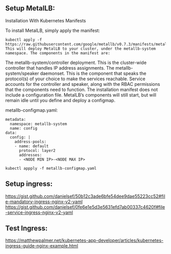 ## Setup MetalLB:

Installation With Kubernetes Manifests

To install MetalLB, simply apply the manifest:
```
kubectl apply -f https://raw.githubusercontent.com/google/metallb/v0.7.3/manifests/metallb.yaml
This will deploy MetalLB to your cluster, under the metallb-system namespace. The components in the manifest are:
```
The metallb-system/controller deployment. This is the cluster-wide controller that handles IP address assignments.
The metallb-system/speaker daemonset. This is the component that speaks the protocol(s) of your choice to make the services reachable.
Service accounts for the controller and speaker, along with the RBAC permissions that the components need to function.
The installation manifest does not include a configuration file. MetalLB’s components will still start, but will remain idle until you define and deploy a configmap.


metallb-configmap.yaml:
```
metadata:
  namespace: metallb-system
  name: config
data:
  config: |
    address-pools:
    - name: default
      protocol: layer2
      addresses:
      - <NODE MIN IP>-<NODE MAX IP>
```


```
kubectl appply -f metallb-configmap.yaml
```


## Setup ingress:

https://gist.github.com/danielsef/50b12c3ade6bfe54dee9dae55223cc52#file-mandatory-ingress-nginx-v2-yaml
https://gist.github.com/danielsef/0fe6e1e5d3e5631efd7ab00337c4620f#file-service-ingress-nginx-v2-yaml




## Test Ingress:
https://matthewpalmer.net/kubernetes-app-developer/articles/kubernetes-ingress-guide-nginx-example.html






